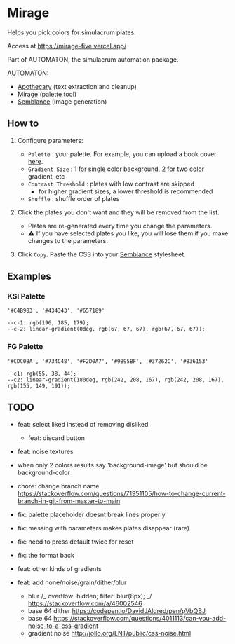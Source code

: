 # Mirage

Helps you pick colors for simulacrum plates.

Access at https://mirage-five.vercel.app/

Part of AUTOMATON, the simulacrum automation package.

AUTOMATON:

-   [Apothecary](https://github.com/noah-art3mis/apothecary) (text extraction and cleanup)
-   [Mirage](https://github.com/noah-art3mis/mirage) (palette tool)
-   [Semblance](https://github.com/noah-art3mis/semblance) (image generation)

## How to

1.  Configure parameters:

    -   `Palette` : your palette. For example, you can upload a book cover [here](https://color.adobe.com/create/image-gradient).
    -   `Gradient Size` : 1 for single color background, 2 for two color gradient, etc
    -   `Contrast Threshold` : plates with low contrast are skipped
        -   for higher gradient sizes, a lower threshold is recommended
    -   `Shuffle` : shuffle order of plates

1.  Click the plates you don't want and they will be removed from the list.

    -   Plates are re-generated every time you change the parameters.
    -   ⚠️ If you have selected plates you like, you will lose them if you make changes to the parameters.

1.  Click `Copy`. Paste the CSS into your [Semblance](https://github.com/noah-art3mis/semblance) stylesheet.

## Examples

### KSI Palette

    '#C4B9B3', '#434343', '#657189'

    --c-1: rgb(196, 185, 179);
    --c-2: linear-gradient(0deg, rgb(67, 67, 67), rgb(67, 67, 67));

### FG Palette

    '#CDC0BA', '#734C48', '#F2D0A7', '#9B95BF', '#37262C', '#836153'

    --c1: rgb(55, 38, 44);
    --c2: linear-gradient(180deg, rgb(242, 208, 167), rgb(242, 208, 167), rgb(155, 149, 191));

## TODO

-   feat: select liked instead of removing disliked
    -   feat: discard button
-   feat: noise textures
-   when only 2 colors results say 'background-image' but should be background-color
-   chore: change branch name https://stackoverflow.com/questions/71951105/how-to-change-current-branch-in-git-from-master-to-main
-   fix: palette placeholder doesnt break lines properly
-   fix: messing with parameters makes plates disappear (rare)
-   fix: need to press default twice for reset
-   fix: the format back

-   feat: other kinds of gradients
-   feat: add none/noise/grain/dither/blur

    -   blur /_ overflow: hidden; filter: blur(8px); _/ https://stackoverflow.com/a/46002546
    -   base 64 dither https://codepen.io/DavidJAldred/pen/pVbQBJ
    -   base 64 https://stackoverflow.com/questions/4011113/can-you-add-noise-to-a-css-gradient
    -   gradient noise http://jollo.org/LNT/public/css-noise.html
